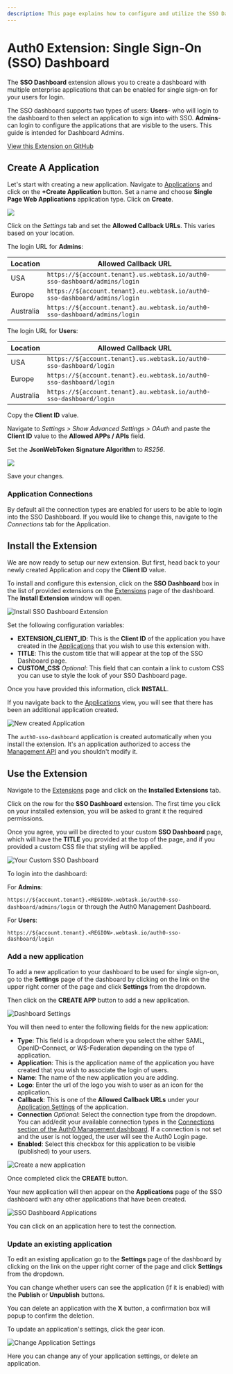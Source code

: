 ```yaml
---
description: This page explains how to configure and utilize the SSO Dashboard Extension.
---
```


# Auth0 Extension: Single Sign-On (SSO) Dashboard

The **SSO Dashboard** extension allows you to create a dashboard with multiple enterprise applications that can be enabled for single sign-on for your users for login.

The SSO dashboard supports two types of users: 
**Users**- who will login to the dashboard to then select an application to sign into with SSO. 
**Admins**- can login to configure the applications that are visible to the users. This guide is intended for Dashboard Admins.

[View this Extension on GitHub](https://github.com/auth0-extensions/auth0-sso-dashboard-extension)

## Create A Application

Let's start with creating a new application. Navigate to [Applications](${manage_url}/#/applications) and click on the **+Create Application** button. Set a name and choose **Single Page Web Applications** application type. Click on **Create**.

![](/media/articles/extensions/sso-dashboard/create-client.png)

Click on the *Settings* tab and set the **Allowed Callback URLs**. This varies based on your location.

The login URL for **Admins**:

| Location | Allowed Callback URL |
| --- | --- |
| USA | `https://${account.tenant}.us.webtask.io/auth0-sso-dashboard/admins/login` |
| Europe | `https://${account.tenant}.eu.webtask.io/auth0-sso-dashboard/admins/login` |
| Australia | `https://${account.tenant}.au.webtask.io/auth0-sso-dashboard/admins/login` |

The login URL for **Users**:

| Location | Allowed Callback URL |
| --- | --- |
| USA | `https://${account.tenant}.us.webtask.io/auth0-sso-dashboard/login` |
| Europe | `https://${account.tenant}.eu.webtask.io/auth0-sso-dashboard/login` |
| Australia | `https://${account.tenant}.au.webtask.io/auth0-sso-dashboard/login` |

Copy the **Client ID** value.

Navigate to *Settings > Show Advanced Settings > OAuth* and paste the **Client ID** value to the **Allowed APPs / APIs** field.

Set the **JsonWebToken Signature Algorithm** to *RS256*.

![](/media/articles/extensions/delegated-admin/set-rs256.png)

Save your changes.

### Application Connections

By default all the connection types are enabled for users to be able to login into the SSO Dashbboard. If you would like to change this, navigate to the *Connections* tab for the Application.

## Install the Extension

We are now ready to setup our new extension. But first, head back to your newly created Application and copy the **Client ID** value.

To install and configure this extension, click on the **SSO Dashboard** box in the list of provided extensions on the [Extensions](${manage_url}/#/extensions) page of the dashboard. The **Install Extension** window will open.

![Install SSO Dashboard Extension](/media/articles/extensions/sso-dashboard/install-extension.png)

Set the following configuration variables:

- **EXTENSION_CLIENT_ID**: This is the **Client ID** of the application you have created in the [Applications](${manage_url}/#/applications) that you wish to use this extension with.
- **TITLE**: This the custom title that will appear at the top of the SSO Dashboard page.
- **CUSTOM_CSS** *Optional*: This field that can contain a link to custom CSS you can use to style the look of your SSO Dashboard page.

Once you have provided this information, click **INSTALL**.

If you navigate back to the [Applications](${manage_url}/#/applications) view, you will see that there has been an additional application created.

![New created Application](/media/articles/extensions/sso-dashboard/new-client.png)

The `auth0-sso-dashboard` application is created automatically when you install the extension. It's an application authorized to access the [Management API](/api/management/v2) and you shouldn't modify it.

## Use the Extension

Navigate to the [Extensions](${manage_url}/#/extensions) page and click on the **Installed Extensions** tab.

Click on the row for the **SSO Dashboard** extension. The first time you click on your installed extension, you will be asked to grant it the required permissions.

Once you agree, you will be directed to your custom **SSO Dashboard** page, which will have the **TITLE** you provided at the top of the page, and if you provided a custom CSS file that styling will be applied.

![Your Custom SSO Dashboard](/media/articles/extensions/sso-dashboard/dashboard.png)

To login into the dashboard:

For **Admins**:

`https://${account.tenant}.<REGION>.webtask.io/auth0-sso-dashboard/admins/login` or through the Auth0 Management Dashboard.

For **Users**:

`https://${account.tenant}.<REGION>.webtask.io/auth0-sso-dashboard/login`

### Add a new application

To add a new application to your dashboard to be used for single sign-on, go to the **Settings** page of the dashboard by clicking on the link on the upper right corner of the page and click **Settings** from the dropdown.

Then click on the **CREATE APP** button to add a new application.

![Dashboard Settings](/media/articles/extensions/sso-dashboard/settings.png)

You will then need to enter the following fields for the new application:

* **Type**: This field is a dropdown where you select the either SAML, OpenID-Connect, or WS-Federation depending on the type of application.
* **Application**: This is the application name of the application you have created that you wish to associate the login of users.
* **Name**: The name of the new application you are adding.
* **Logo**: Enter the url of the logo you wish to user as an icon for the application.
* **Callback**: This is one of the **Allowed Callback URLs** under your [Application Settings](${manage_url}/#/applications) of the application.
* **Connection** *Optional*: Select the connection type from the dropdown. You can add/edit your available connection types in the [Connections section of the Auth0 Management dashboard](${manage_url}/#/connections/database).  If a connection is not set and the user is not logged, the user will see the Auth0 Login page.
* **Enabled**: Select this checkbox for this application to be visible (published) to your users.

![Create a new application](/media/articles/extensions/sso-dashboard/new-app.png)

Once completed click the **CREATE** button.

Your new application will then appear on the **Applications** page of the SSO dashboard with any other applications that have been created.

![SSO Dashboard Applications](/media/articles/extensions/sso-dashboard/dashboard-apps.png)

You can click on an application here to test the connection.

### Update an existing application

To edit an existing application go to the **Settings** page of the dashboard by clicking on the link on the upper right corner of the page and click **Settings** from the dropdown.

You can change whether users can see the application (if it is enabled) with the **Publish** or **Unpublish** buttons. 

You can delete an application with the **X** button, a confirmation box will popup to confirm the deletion.

To update an application's settings, click the gear icon.

![Change Application Settings](/media/articles/extensions/sso-dashboard/change-settings.png)

Here you can change any of your application settings, or delete an application.


